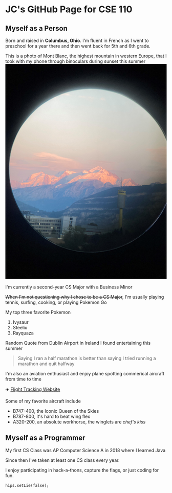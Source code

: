 # JC's GitHub Page for CSE 110
## Myself as a Person
Born and raised in **Columbus, Ohio**. I'm fluent in French as I went to preschool for a year there and then went back for 5th and 6th grade.

This is a photo of Mont Blanc, the highest mountain in western Europe, that I took with my phone through binoculars during sunset this summer
![Mont Blanc](/assets/IMG_2648.jpg)

I'm currently a second-year CS Major with a Business Minor

~~When I'm not questioning why I chose to be a CS Major~~, I'm usually playing tennis, surfing, cooking, or playing Pokemon Go

My top three favorite Pokemon
1. Ivysaur
2. Steelix
3. Rayquaza

Random Quote from Dublin Airport in Ireland I found entertaining this summer
> Saying I ran a half marathon is better than saying I tried running a marathon and quit halfway

I'm also an aviation enthusiast and enjoy plane spotting commerical aircraft from time to time

:airplane: [Flight Tracking Website](flightradar24.com)

Some of my favorite aircraft include
- B747-400, the Iconic Queen of the Skies
- B787-800, it's hard to beat wing flex
- A320-200, an absolute workhorse, the winglets are *chef's kiss* 


## Myself as a Programmer
My first CS Class was AP Computer Science A in 2018 where I learned Java

Since then I've taken at least one CS class every year.

I enjoy participating in hack-a-thons, capture the flags, or just coding for fun.

```
hips.setLie(false);
```




